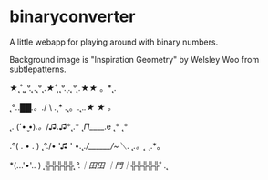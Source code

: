 # binaryconverter
A little webapp for playing around with binary numbers.

Background image is "Inspiration Geometry" by Welsley Woo from subtlepatterns.

★˛˚˛*˛°.˛*.˛°˛.*★˚˛*˛°.˛*.˛°˛.*★*★* 。*˛.

˛°*.*._██_*.。*./  \ .˛* .˛。.˛.*.★* *★ 。*

˛.  (´• ̮•)*.。*/♫.♫\*˛.* ˛_Π_____.e  ˛* ˛*

.°( . • . ) ˛°./• '♫ ' •\.˛*./______/~＼*. ˛*.。˛* ˛.*。

*(...'•'.. ) *˛╬╬╬╬╬˛°.｜田田 ｜門｜╬╬╬╬╬*˚ .˛ 
